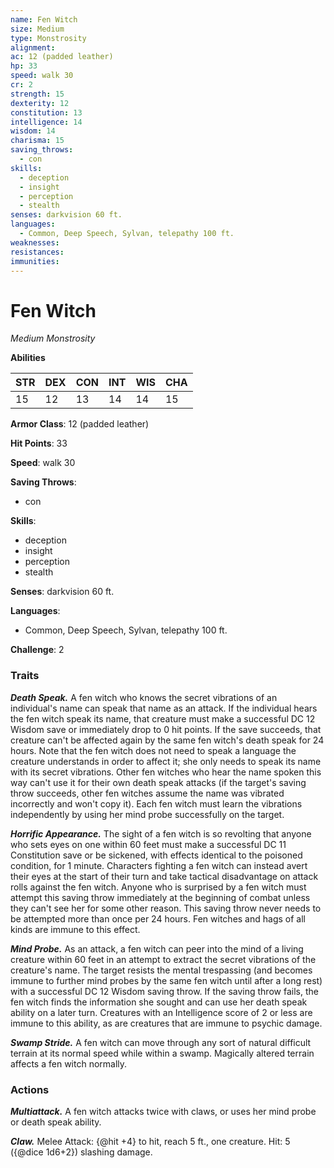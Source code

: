 ```yaml
---
name: Fen Witch
size: Medium
type: Monstrosity
alignment: 
ac: 12 (padded leather)
hp: 33
speed: walk 30
cr: 2
strength: 15
dexterity: 12
constitution: 13
intelligence: 14
wisdom: 14
charisma: 15
saving_throws:
  - con
skills:
  - deception
  - insight
  - perception
  - stealth
senses: darkvision 60 ft.
languages:
  - Common, Deep Speech, Sylvan, telepathy 100 ft.
weaknesses:
resistances:
immunities:
---
```


# Fen Witch

*Medium Monstrosity*

**Abilities**

| STR | DEX | CON | INT | WIS | CHA |
| --- | --- | --- | --- | --- | --- |
| 15 | 12 | 13 | 14 | 14 | 15 |

**Armor Class**: 12 (padded leather)

**Hit Points**: 33

**Speed**: walk 30

**Saving Throws**:
  - con

**Skills**:
  - deception
  - insight
  - perception
  - stealth

**Senses**: darkvision 60 ft.

**Languages**:
  - Common, Deep Speech, Sylvan, telepathy 100 ft.

**Challenge**: 2

### Traits
***Death Speak.*** A fen witch who knows the secret vibrations of an individual's name can speak that name as an attack. If the individual hears the fen witch speak its name, that creature must make a successful DC 12 Wisdom save or immediately drop to 0 hit points. If the save succeeds, that creature can't be affected again by the same fen witch's death speak for 24 hours. Note that the fen witch does not need to speak a language the creature understands in order to affect it; she only needs to speak its name with its secret vibrations. Other fen witches who hear the name spoken this way can't use it for their own death speak attacks (if the target's saving throw succeeds, other fen witches assume the name was vibrated incorrectly and won't copy it). Each fen witch must learn the vibrations independently by using her mind probe successfully on the target.

***Horrific Appearance.*** The sight of a fen witch is so revolting that anyone who sets eyes on one within 60 feet must make a successful DC 11 Constitution save or be sickened, with effects identical to the poisoned condition, for 1 minute. Characters fighting a fen witch can instead avert their eyes at the start of their turn and take tactical disadvantage on attack rolls against the fen witch. Anyone who is surprised by a fen witch must attempt this saving throw immediately at the beginning of combat unless they can't see her for some other reason. This saving throw never needs to be attempted more than once per 24 hours. Fen witches and hags of all kinds are immune to this effect.

***Mind Probe.*** As an attack, a fen witch can peer into the mind of a living creature within 60 feet in an attempt to extract the secret vibrations of the creature's name. The target resists the mental trespassing (and becomes immune to further mind probes by the same fen witch until after a long rest) with a successful DC 12 Wisdom saving throw. If the saving throw fails, the fen witch finds the information she sought and can use her death speak ability on a later turn. Creatures with an Intelligence score of 2 or less are immune to this ability, as are creatures that are immune to psychic damage.

***Swamp Stride.*** A fen witch can move through any sort of natural difficult terrain at its normal speed while within a swamp. Magically altered terrain affects a fen witch normally.

### Actions
***Multiattack.*** A fen witch attacks twice with claws, or uses her mind probe or death speak ability.

***Claw.*** Melee Attack: {@hit +4} to hit, reach 5 ft., one creature. Hit: 5 ({@dice 1d6+2}) slashing damage.

